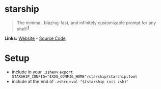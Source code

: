 # starship

> The minimal, blazing-fast, and infinitely customizable prompt for any shell!<sup>[1][desc]</sup>

**Links:** [Website][site] - [Source Code][code]

# Setup

- include in your `.zshenv`
  `export STARSHIP_CONFIG="$XDG_CONFIG_HOME"/starship/starship.toml`
- include at the end of `.zshrc`
  `eval "$(starship init zsh)"`

[site]: https://starship.rs/
[desc]: https://starship.rs/
[code]: https://github.com/starship/starship
